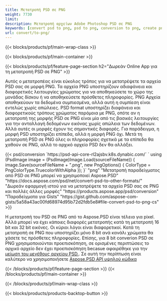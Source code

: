 ```yaml
---
title: Μετατροπή PSD σε PNG
weight: 7730
limit: 
description: Μετατροπή αρχείων Adobe Photoshop PSD σε PNG
keywords: [convert psd to png, psd to png, conversion to png, create png from psd, print psd as png]
url: convert/to-png/
---
```


{{< blocks/products/pf/main-wrap-class >}}

{{< blocks/products/pf/main-container >}}

{{< blocks/products/pf/feature-page-section h2="Δωρεάν Online App για τη μετατροπή PSD σε PNG" >}}
<p>Αυτός ο μετατροπέας είναι εύκολος τρόπος για να μετατρέψετε τα αρχεία PSD σας σε μορφή PNG. Τα αρχεία PNG υποστηρίζουν αδιαφάνεια και διαφορετικές λειτουργίες χρώματος για να αποθηκεύσετε το χώρο της μονάδας δίσκου ή να αποθηκεύσετε πρόσθετες πληροφορίες. PNG Αρχεία αποθηκεύουν τα δεδομένα συμπιεσμένα, αλλά αυτή η συμπίεση είναι εντελώς χωρίς απώλειες. PSD format υποστηρίζει διαφάνεια και διαφορετικούς τρόπους χρώματος παρόμοια με PNG, οπότε αν η μετατροπή της μορφής PSD σε PNG είναι μία από τις βασικές λειτουργίες για την ανταλλαγή δεδομένων εικόνας χωρίς απώλεια των δεδομένων. Αλλά αυτές οι μορφές έχουν τις σημαντικές διαφορές. Για παράδειγμα, η μορφή PSD υποστηρίζει επίπεδα, αλλά η μορφή PNG όχι. Μετά τη μετατροπή PSD σε PNG όλες οι πληροφορίες σχετικά με τα επίπεδα θα χαθούν σε PNG, αλλά το αρχικό αρχείο PSD δεν θα αλλάξει.</p>
{{< psd/conversion `https://psd-api-core-rl2ajsbv.k8s.dynabic.com/` 
`    using (PsdImage image = (PsdImage)Image.Load(sourceFileName))
    {
        image.Save(sourceFileName + ".png",  new PngOptions() {  ColorType = PngColorType.TruecolorWithAlpha });
    }` 
	"png" 
"Μετατροπή παραδείγματος από PSD σε PNG μπορεί να χρησιμοποιεί Aspose.PSD"  "https://docs.aspose.com/psd/net/convert-psd-to-other-formats/" 
"Δωρεάν εφαρμογή ιστού για να μετατρέψετε τα αρχεία PSD σας σε PNG και πολλές άλλες μορφές" "https://products.aspose.app/psd/conversion" 
"Παραδείγματα για Gists" "https://gist.github.com/aspose-com-gists/5a58a43ac00fd68974d95b72d2fdb5e8#file-convert-psd-to-png-cs" >}}
<p>Η μετατροπή του PSD σε PNG από το Aspose.PSD είναι τέλεια για pixel. Αλλά μπορεί να έχει κάποιες διαφορές μετατροπής κατά τη μετατροπή 16 bit και 32 bit εικόνες. Οι κύριοι λόγοι είναι διαφορετικοί. Κατά τη μετατροπή σε PNG που υποστηρίζει μόνο 8 bit ανά κανάλι χρώματα θα χάσετε τις πρόσθετες πληροφορίες. Επίσης, για 8 bit converion PSD σε PNG χρησιμοποιούνται προεπισκόπηση, σε ορισμένες περιπτώσεις το αρχικό αρχείο δεν έχει προεπισκόπηση becasue αφαιρέθηκε για την <a href="/psd/reduce-size">μείωση του μεγέθους αρχείου PSD.</a>. Σε αυτή την περίπτωση είναι καλύτερο να χρησιμοποιήσετε <a href="/psd">Aspose.PSD API υψηλού κώδικα</a></p>
{{< /blocks/products/pf/feature-page-section >}}
{{< /blocks/products/pf/main-container >}}


{{< /blocks/products/pf/main-wrap-class >}}

{{< blocks/products/products-backtop-button >}}
